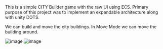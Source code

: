 This is a simple CITY Builder game with the raw UI using ECS. Primary purpose of this project was to implement an expandable architecture along with unity DOTS.

We can build and move the city buildings. In Move Mode we can move the building around.

![image](https://github.com/mohsansaleem/CastleBuilder/assets/12986382/4d5f4d41-37c6-411f-984f-d8a51bff3a27)
![image](https://github.com/mohsansaleem/CastleBuilder/assets/12986382/13c6a0ce-9ba2-43d5-a4b4-fbc4c6e483ce)

